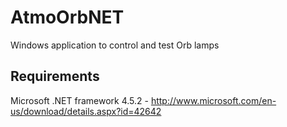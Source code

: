 # AtmoOrbNET
Windows application to control and test Orb lamps

## Requirements

Microsoft .NET framework 4.5.2 - http://www.microsoft.com/en-us/download/details.aspx?id=42642
